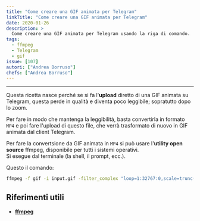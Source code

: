 ```yaml
---
title: "Come creare una GIF animata per Telegram"
linkTitle: "Come creare una GIF animata per Telegram"
date: 2020-01-26
description: >
  Come creare una GIF animata per Telegram usando la riga di comando.
tags:
  - ffmpeg
  - Telegram
  - gif
issue: [107]
autori: ["Andrea Borruso"]
chefs: ["Andrea Borruso"]
---
```


---


Questa ricetta nasce perché se si fa l'**upload** diretto di una GIF animata su Telegram, questa perde in qualità e diventa poco leggibile; sopratutto dopo lo zoom.

Per fare in modo che mantenga la leggibilità, basta convertirla in formato `MP4` e poi fare l'upload di questo file, che verrà trasformato di nuovo in GIF animata dal client Telegram.

Per fare la convertsione da GIF animata in `MP4` si può usare l'**utility open source** ffmpeg, disponibile per tutti i sistemi operativi.<br>
Si esegue dal terminale (la shell, il prompt, ecc.).

Questo il comando:

```bash
ffmpeg -f gif -i input.gif -filter_complex "loop=1:32767:0,scale=trunc(iw/2)*2:trunc(ih/2)*2" -preset slow -pix_fmt yuv420p output.mp4
```

## Riferimenti utili

- [**ffmpeg**](https://www.ffmpeg.org/)